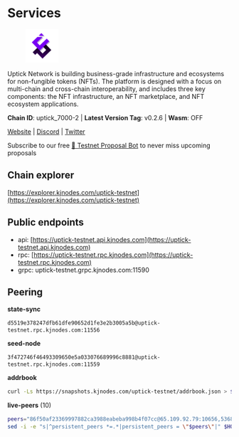 # Services

<figure><img src="https://raw.githubusercontent.com/kj89/cosmos-images/main/logos/uptick.png" alt=""><figcaption></figcaption></figure>

Uptick Network is building business-grade infrastructure and  ecosystems for non-fungible tokens (NFTs). The platform is  designed with a focus on multi-chain and cross-chain interoperability,  and includes three key components: the NFT infrastructure, an NFT  marketplace, and NFT ecosystem applications.

**Chain ID**: uptick_7000-2 | **Latest Version Tag**: v0.2.6 | **Wasm**: OFF

[Website](https://uptick.network) | [Discord](https://discord.gg/UzeHS7fu5H) | [Twitter](https://twitter.com/uptickproject)



Subscribe to our free [🤖 Testnet Proposal Bot](https://t.me/kjnodes_testnet_proposal_bot) to never miss upcoming proposals


## Chain explorer
[https://explorer.kjnodes.com/uptick-testnet](https://explorer.kjnodes.com/uptick-testnet)

## Public endpoints

* api: [https://uptick-testnet.api.kjnodes.com](https://uptick-testnet.api.kjnodes.com)
* rpc: [https://uptick-testnet.rpc.kjnodes.com](https://uptick-testnet.rpc.kjnodes.com)
* grpc: uptick-testnet.grpc.kjnodes.com:11590

## Peering

**state-sync**

```text
d5519e378247dfb61dfe90652d1fe3e2b3005a5b@uptick-testnet.rpc.kjnodes.com:11556
```

**seed-node**

```text
3f472746f46493309650e5a033076689996c8881@uptick-testnet.rpc.kjnodes.com:11559
```

**addrbook**
```bash
curl -Ls https://snapshots.kjnodes.com/uptick-testnet/addrbook.json > $HOME/.uptickd/config/addrbook.json
```

**live-peers** (10)
```bash
peers="86f50af23369997882ca3988eabeba998b4f07cc@65.109.92.79:10656,5368bc0c12a7bfd9d69ba192b06f2be97d28e7ef@185.239.209.56:31656,d5519e378247dfb61dfe90652d1fe3e2b3005a5b@65.109.68.190:11556,81e9fbb53928efafad7862722c16820ed7c0e5b7@65.21.225.207:10656,b483acbcae7ccd1244f588144245e9d1124c3de5@88.99.56.200:26666,07df6fd3f41c4bda761931831439ab248eb3dae4@91.223.3.190:55056,d8777278648d8fc93800692a8b96a7f104df4f9a@194.163.135.127:26656,6a775f6034f64827a6220de07b1ad344284bbf51@194.163.155.84:46656,a818920590d15226a206ec4c73b1c5c20c56a435@65.21.134.202:26666,9b7b2fb9d1416f9feadf5a58b29de0bc150d974d@65.109.89.5:30656"
sed -i -e "s|^persistent_peers *=.*|persistent_peers = \"$peers\"|" $HOME/.uptickd/config/config.toml
```
